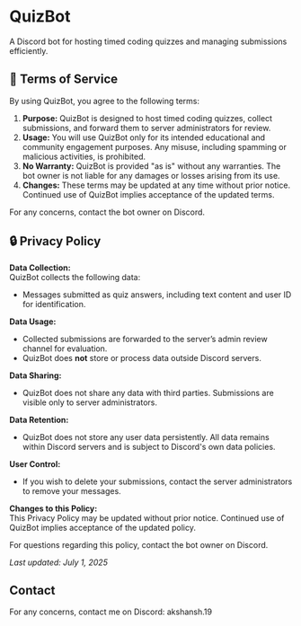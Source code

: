 # QuizBot

A Discord bot for hosting timed coding quizzes and managing submissions efficiently.

## 📜 Terms of Service

By using QuizBot, you agree to the following terms:

1. **Purpose:** QuizBot is designed to host timed coding quizzes, collect submissions, and forward them to server administrators for review.
2. **Usage:** You will use QuizBot only for its intended educational and community engagement purposes. Any misuse, including spamming or malicious activities, is prohibited.
3. **No Warranty:** QuizBot is provided "as is" without any warranties. The bot owner is not liable for any damages or losses arising from its use.
4. **Changes:** These terms may be updated at any time without prior notice. Continued use of QuizBot implies acceptance of the updated terms.

For any concerns, contact the bot owner on Discord.

## 🔒 Privacy Policy

**Data Collection:**  
QuizBot collects the following data:
- Messages submitted as quiz answers, including text content and user ID for identification.

**Data Usage:**  
- Collected submissions are forwarded to the server’s admin review channel for evaluation.  
- QuizBot does **not** store or process data outside Discord servers.

**Data Sharing:**  
- QuizBot does not share any data with third parties. Submissions are visible only to server administrators.

**Data Retention:**  
- QuizBot does not store any user data persistently. All data remains within Discord servers and is subject to Discord's own data policies.

**User Control:**  
- If you wish to delete your submissions, contact the server administrators to remove your messages.

**Changes to this Policy:**  
This Privacy Policy may be updated without prior notice. Continued use of QuizBot implies acceptance of the updated policy.

For questions regarding this policy, contact the bot owner on Discord.

_Last updated: July 1, 2025_


## Contact

For any concerns, contact me on Discord: akshansh.19
